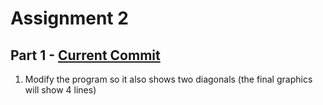 # Assignment 2

## Part 1 - [Current Commit](#)

1. Modify the program so it also shows two diagonals (the final graphics will show 4 lines)
